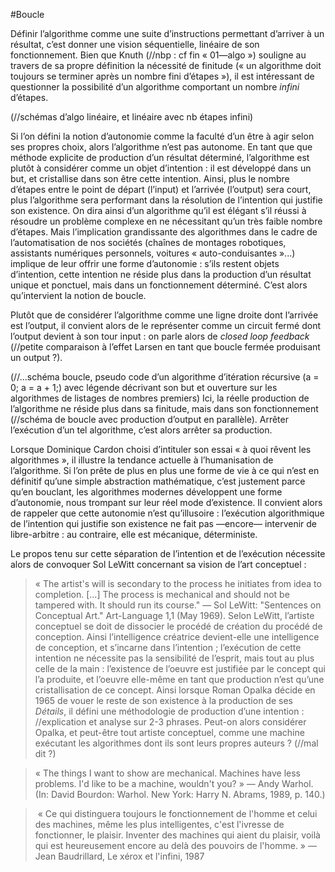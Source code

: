 #Boucle


Définir l’algorithme comme une suite d’instructions permettant d’arriver à un résultat, c’est donner une vision séquentielle, linéaire de son fonctionnement. Bien que Knuth (//nbp : cf fin « 01—algo ») souligne au travers de sa propre définition la nécessité de finitude (« un algorithme doit toujours se terminer après un nombre fini d’étapes »), il est intéressant de questionner la possibilité d’un algorithme comportant un nombre *infini* d’étapes.

(//schémas d’algo linéaire, et linéaire avec nb étapes infini)

Si l’on défini la notion d’autonomie comme la faculté d’un être à agir selon ses propres choix, alors l’algorithme n’est pas autonome. En tant que que méthode explicite de production d’un résultat déterminé, l’algorithme est plutôt à considérer comme un objet d’intention : il est développé dans un but, et cristallise dans son être cette intention. Ainsi, plus le nombre d’étapes entre le point de départ (l’input) et l’arrivée (l’output) sera court, plus l’algorithme sera performant dans la résolution de l’intention qui justifie son existence. On dira ainsi d’un algorithme qu’il est élégant s’il réussi à résoudre un problème complexe en ne nécessitant qu’un très faible nombre d’étapes.
Mais l’implication grandissante des algorithmes dans le cadre de l’automatisation de nos sociétés (chaînes de montages robotiques, assistants numériques personnels, voitures « auto-conduisantes »...) implique de leur offrir une forme d’autonomie : s’ils restent objets d’intention, cette intention ne réside plus dans la production d’un résultat unique et ponctuel, mais dans un fonctionnement déterminé.
C’est alors qu’intervient la notion de boucle.

Plutôt que de considérer l’algorithme comme une ligne droite dont l’arrivée est l’output, il convient alors de le représenter comme un circuit fermé dont l’output devient à son tour input : on parle alors de *closed loop feedback* (//petite comparaison à l’effet Larsen en tant que boucle fermée produisant un output ?). 

(//...schéma boucle, pseudo code d’un algorithme d’itération récursive (a = 0; a = a + 1;) avec légende décrivant son but et ouverture sur les algorithmes de listages de nombres premiers)
Ici, la réelle production de l’algorithme ne réside plus dans sa finitude, mais dans son fonctionnement (//schéma de boucle avec production d’output en parallèle). Arrêter l’exécution d’un tel algorithme, c’est alors arrêter sa production.

Lorsque Dominique Cardon choisi d’intituler son essai « à quoi rêvent les algorithmes », il illustre la tendance actuelle à l’humanisation de l’algorithme. Si l’on prête de plus en plus une forme de vie à ce qui n’est en définitif qu’une simple abstraction mathématique, c’est justement parce qu’en bouclant, les algorithmes modernes développent une forme d’autonomie, nous trompant sur leur réel mode d’existence.
Il convient alors de rappeler que cette autonomie n’est qu’illusoire : l’exécution algorithmique de l’intention qui justifie son existence ne fait pas —encore— intervenir de libre-arbitre : au contraire, elle est mécanique, déterministe.

Le propos tenu sur cette séparation de l’intention et de l’exécution nécessite alors de convoquer Sol LeWitt concernant sa vision de l’art conceptuel :
> « The artist's will is secondary to the process he initiates from idea to completion. [...] The process is mechanical and should not be tampered with. It should run its course." — Sol LeWitt: "Sentences on Conceptual Art." Art-Language 1,1 (May 1969).
Selon LeWitt, l’artiste conceptuel se doit de dissocier le procédé de création du procédé de conception. Ainsi l’intelligence créatrice devient-elle une intelligence de conception, et s’incarne dans l’intention ; l’exécution de cette intention ne nécessite pas la sensibilité de l’esprit, mais tout au plus celle de la main : l’existence de l’oeuvre est justifiée par le concept qui l’a produite, et l’oeuvre elle-même en tant que production n’est qu’une cristallisation de ce concept. 
Ainsi lorsque Roman Opalka décide en 1965 de vouer le reste de son existence à la production de ses *Détails*, il défini une méthodologie de production d’une intention : //explication et analyse sur 2-3 phrases.
Peut-on alors considérer Opalka, et peut-être tout artiste conceptuel, comme une machine exécutant les algorithmes dont ils sont leurs propres auteurs ? (//mal dit ?)

> « The things I want to show are mechanical. Machines have less problems. I'd like to be a machine, wouldn't you? » — Andy Warhol. (In: David Bourdon: Warhol. New York: Harry N. Abrams, 1989, p. 140.)

> « Ce qui distinguera toujours le fonctionnement de l'homme et celui des machines, même les plus intelligentes, c'est l'ivresse de fonctionner, le plaisir. Inventer des machines qui aient du plaisir, voilà qui est heureusement encore au delà des pouvoirs de l'homme. » —Jean Baudrillard, Le xérox et l'infini, 1987



